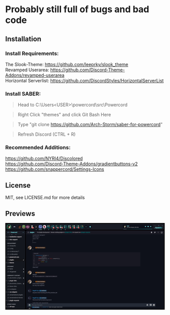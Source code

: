 # Probably still full of bugs and bad code

## Installation

### Install Requirements:<br/>
The Slook-Theme: https://github.com/leeprky/slook_theme <br/>
Revamped Userarea: https://github.com/Discord-Theme-Addons/revamped-userarea <br/>
Horizontal Serverlist: https://github.com/DiscordStyles/HorizontalServerList <br/>

### Install SABER:

> Head to C:\Users\<USER>\powercord\src\Powercord

> Right Click "themes" and click Git Bash Here

> Type "git clone https://github.com/Arch-Storm/saber-for-powercord"

> Refresh Discord (CTRL + R)

### Recommended Additions:<br/>
https://github.com/NYRI4/Discolored<br/>
https://github.com/Discord-Theme-Addons/gradientbuttons-v2<br/>
https://github.com/snappercord/Settings-Icons<br/>

## License

MIT, see LICENSE.md for more details
    
## Previews

![preview](./previews/def-1.jpg)
